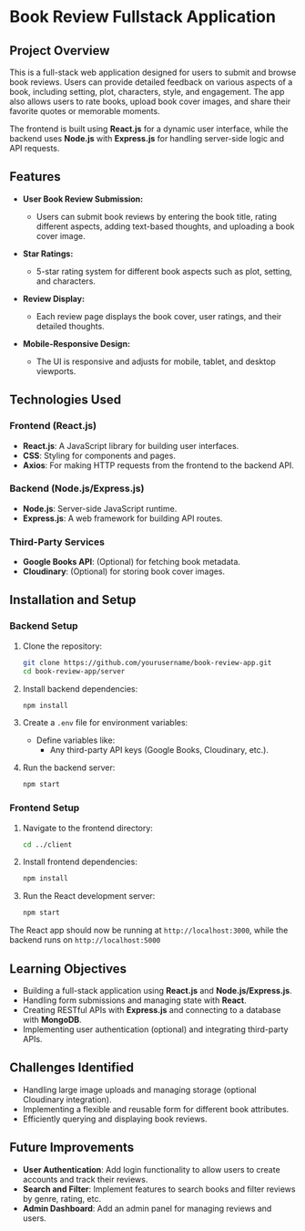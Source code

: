 # **Book Review Fullstack Application**

## **Project Overview**

This is a full-stack web application designed for users to submit and browse book reviews. Users can provide detailed feedback on various aspects of a book, including setting, plot, characters, style, and engagement. The app also allows users to rate books, upload book cover images, and share their favorite quotes or memorable moments.

The frontend is built using **React.js** for a dynamic user interface, while the backend uses **Node.js** with **Express.js** for handling server-side logic and API requests.

## **Features**

- **User Book Review Submission:**
  - Users can submit book reviews by entering the book title, rating different aspects, adding text-based thoughts, and uploading a book cover image.
  
- **Star Ratings:**
  - 5-star rating system for different book aspects such as plot, setting, and characters.
  
- **Review Display:**
  - Each review page displays the book cover, user ratings, and their detailed thoughts.

- **Mobile-Responsive Design:**
  - The UI is responsive and adjusts for mobile, tablet, and desktop viewports.

## **Technologies Used**

### **Frontend (React.js)**
- **React.js**: A JavaScript library for building user interfaces.
- **CSS**: Styling for components and pages.
- **Axios**: For making HTTP requests from the frontend to the backend API.

### **Backend (Node.js/Express.js)**
- **Node.js**: Server-side JavaScript runtime.
- **Express.js**: A web framework for building API routes.


### **Third-Party Services**
- **Google Books API**: (Optional) for fetching book metadata.
- **Cloudinary**: (Optional) for storing book cover images.

## **Installation and Setup**

### **Backend Setup**
1. Clone the repository:
   ```bash
   git clone https://github.com/yourusername/book-review-app.git
   cd book-review-app/server
   ```

2. Install backend dependencies:
   ```bash
   npm install
   ```

3. Create a `.env` file for environment variables:
   - Define variables like:
     - Any third-party API keys (Google Books, Cloudinary, etc.).

4. Run the backend server:
   ```bash
   npm start
   ```

### **Frontend Setup**
1. Navigate to the frontend directory:
   ```bash
   cd ../client
   ```

2. Install frontend dependencies:
   ```bash
   npm install
   ```

3. Run the React development server:
   ```bash
   npm start
   ```

The React app should now be running at `http://localhost:3000`, while the backend runs on `http://localhost:5000` 

## **Learning Objectives**
- Building a full-stack application using **React.js** and **Node.js/Express.js**.
- Handling form submissions and managing state with **React**.
- Creating RESTful APIs with **Express.js** and connecting to a database with **MongoDB**.
- Implementing user authentication (optional) and integrating third-party APIs.

## **Challenges Identified**
- Handling large image uploads and managing storage (optional Cloudinary integration).
- Implementing a flexible and reusable form for different book attributes.
- Efficiently querying and displaying book reviews.

## **Future Improvements**
- **User Authentication**: Add login functionality to allow users to create accounts and track their reviews.
- **Search and Filter**: Implement features to search books and filter reviews by genre, rating, etc.
- **Admin Dashboard**: Add an admin panel for managing reviews and users.
